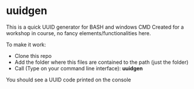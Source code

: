 # uuidgen

This is a quick UUID generator for BASH and windows CMD
Created for a workshop in course, no fancy elements/functionalities here.

To make it work:
* Clone this repo
* Add the folder where this files are contained to the path (just the folder)
* Call (Type on your command line interface): **uuidgen**

You should see a UUID code printed on the console